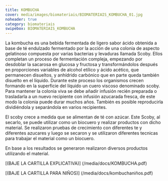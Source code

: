 ```yaml
---
title: KOMBUCHA
cover: media/images/biomateriais/BIOMATERIAIS_KOMBUCHA_01.jpg
noheader: true
category: biomateriais
swipebox: BIOMATERIAIS_KOMBUCHA
---
```



La kombucha es una bebida fermentada de ligero sabor ácido obtenida a base de té endulzado fermentado por la acción de una colonia de aspecto gelatinoso compuesta por varias bacterias y levaduras llamada Scoby. Ellos completan un proceso de fermentación compleja, empezando por desdoblar la sacarosa en glucosa y fructosa y transformándolos después en proporciones variables de alcohol etílico y ácido acético, que permanecen disueltos, y anhídrido carbónico que en parte queda también disuelto en el líquido. Durante este proceso los organismos crecen formando en la superficie del líquido un cuero viscoso denominado scoby. Para mantener la colonia viva se debe añadir infusión recién preparada o trasladarla a un nuevo recipiente con infusión azucarada fresca, de este modo la colonia puede durar muchos años. También es posible reproducirla dividiéndola y separándola en varios recipientes. 

El scoby crece a medida que se alimentan de té con azúcar. Este Scoby, al secarlo, se puede utilizar como un biocuero y realizar productos con dicho material.
Se realizaron pruebas de crecimiento con diferentes te y diferentes azucares y luego se secaron y se utilizaron diferentes tecnicas para trabajar el material como un biocuero. 

En base a los resultados se generaron realizaron diversos productos utilizando el material.

[(BAJE LA CARTILLA EXPLICATIVA)] (/media/docs/KOMBUCHA.pdf)

[(BAJE LA CARTILLA PARA NIÑOS)] (/media/docs/kombuchaniños.pdf)
